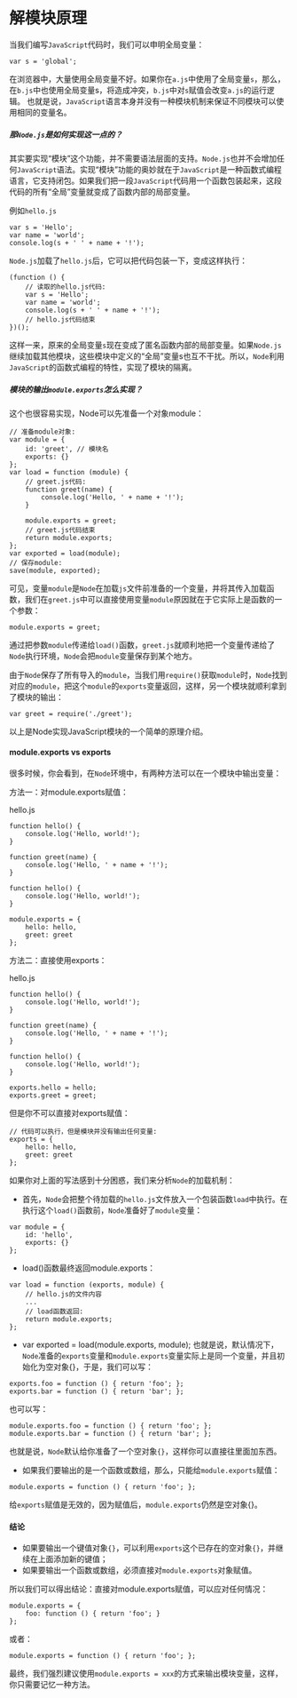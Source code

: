 # 解模块原理

当我们编写`JavaScript`代码时，我们可以申明全局变量：
```
var s = 'global';
```
在浏览器中，大量使用全局变量不好。如果你在`a.js`中使用了全局变量`s`，那么，在`b.js`中也使用全局变量s，将造成冲突，`b.js`中对`s`赋值会改变`a.js`的运行逻辑。
也就是说，`JavaScript`语言本身并没有一种模块机制来保证不同模块可以使用相同的变量名。

##### 那`Node.js`是如何实现这一点的？

其实要实现“模块”这个功能，并不需要语法层面的支持。`Node.js`也并不会增加任何`JavaScript`语法。实现“模块”功能的奥妙就在于`JavaScript`是一种函数式编程语言，它支持闭包。如果我们把一段`JavaScript`代码用一个函数包装起来，这段代码的所有“全局”变量就变成了函数内部的局部变量。

例如`hello.js`
```
var s = 'Hello';
var name = 'world';
console.log(s + ' ' + name + '!');
```
`Node.js`加载了`hello.js`后，它可以把代码包装一下，变成这样执行：
```
(function () {
    // 读取的hello.js代码:
    var s = 'Hello';
    var name = 'world';
    console.log(s + ' ' + name + '!');
    // hello.js代码结束
})();
```
这样一来，原来的全局变量`s`现在变成了匿名函数内部的局部变量。如果`Node.js`继续加载其他模块，这些模块中定义的“全局”变量s也互不干扰。所以，`Node`利用`JavaScript`的函数式编程的特性，实现了模块的隔离。

##### 模块的输出`module.exports`怎么实现？

这个也很容易实现，Node可以先准备一个对象module：
```
// 准备module对象:
var module = {
    id: 'greet', // 模块名
    exports: {}
};
var load = function (module) {
    // greet.js代码:
    function greet(name) {
        console.log('Hello, ' + name + '!');
    }

    module.exports = greet;
    // greet.js代码结束
    return module.exports;
};
var exported = load(module);
// 保存module:
save(module, exported);
```
可见，变量`module`是`Node`在加载`js`文件前准备的一个变量，并将其传入加载函数，我们在`greet.js`中可以直接使用变量`module`原因就在于它实际上是函数的一个参数：
```
module.exports = greet;
```
通过把参数`module`传递给`load()`函数，`greet.js`就顺利地把一个变量传递给了`Node`执行环境，`Node`会把`module`变量保存到某个地方。

由于`Node`保存了所有导入的`module`，当我们用`require()`获取`module`时，`Node`找到对应的`module`，把这个`module`的`exports`变量返回，这样，另一个模块就顺利拿到了模块的输出：
```
var greet = require('./greet');
```
以上是Node实现JavaScript模块的一个简单的原理介绍。

#### module.exports vs exports

很多时候，你会看到，在`Node`环境中，有两种方法可以在一个模块中输出变量：

方法一：对module.exports赋值：

hello.js
```
function hello() {
    console.log('Hello, world!');
}

function greet(name) {
    console.log('Hello, ' + name + '!');
}

function hello() {
    console.log('Hello, world!');
}

module.exports = {
    hello: hello,
    greet: greet
};
```
方法二：直接使用exports：

hello.js
```
function hello() {
    console.log('Hello, world!');
}

function greet(name) {
    console.log('Hello, ' + name + '!');
}

function hello() {
    console.log('Hello, world!');
}

exports.hello = hello;
exports.greet = greet;
```
但是你不可以直接对exports赋值：
```
// 代码可以执行，但是模块并没有输出任何变量:
exports = {
    hello: hello,
    greet: greet
};
```
如果你对上面的写法感到十分困惑，我们来分析`Node`的加载机制：
- 首先，`Node`会把整个待加载的`hello.js`文件放入一个包装函数`load`中执行。在执行这个`load()`函数前，`Node`准备好了`module`变量：
```
var module = {
    id: 'hello',
    exports: {}
};
```
- load()函数最终返回module.exports：
```
var load = function (exports, module) {
    // hello.js的文件内容
    ...
    // load函数返回:
    return module.exports;
};
```
- var exported = load(module.exports, module);
也就是说，默认情况下，`Node`准备的`exports`变量和`module.exports`变量实际上是同一个变量，并且初始化为空对象{}，于是，我们可以写：
```
exports.foo = function () { return 'foo'; };
exports.bar = function () { return 'bar'; };
```
也可以写：
```
module.exports.foo = function () { return 'foo'; };
module.exports.bar = function () { return 'bar'; };
```
也就是说，`Node`默认给你准备了一个空对象`{}`，这样你可以直接往里面加东西。

- 如果我们要输出的是一个函数或数组，那么，只能给`module.exports`赋值：
```
module.exports = function () { return 'foo'; };
```
给`exports`赋值是无效的，因为赋值后，`module.exports`仍然是空对象{}。

#### 结论
- 如果要输出一个键值对象`{}`，可以利用`exports`这个已存在的空对象`{}`，并继续在上面添加新的键值；
- 如果要输出一个函数或数组，必须直接对`module.exports`对象赋值。

所以我们可以得出结论：直接对module.exports赋值，可以应对任何情况：
```
module.exports = {
    foo: function () { return 'foo'; }
};
```
或者：
```
module.exports = function () { return 'foo'; };
```
最终，我们强烈建议使用`module.exports = xxx`的方式来输出模块变量，这样，你只需要记忆一种方法。




